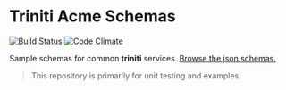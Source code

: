 Triniti Acme Schemas
========

[![Build Status](https://api.travis-ci.org/triniti/acme-schemas.svg)](https://travis-ci.org/triniti/acme-schemas)
[![Code Climate](https://codeclimate.com/github/triniti/acme-schemas/badges/gpa.svg)](https://codeclimate.com/github/triniti/acme-schemas)


Sample schemas for common __triniti__ services.  [Browse the json schemas.](http://acme-schemas.triniti.io/)

> This repository is primarily for unit testing and examples.
